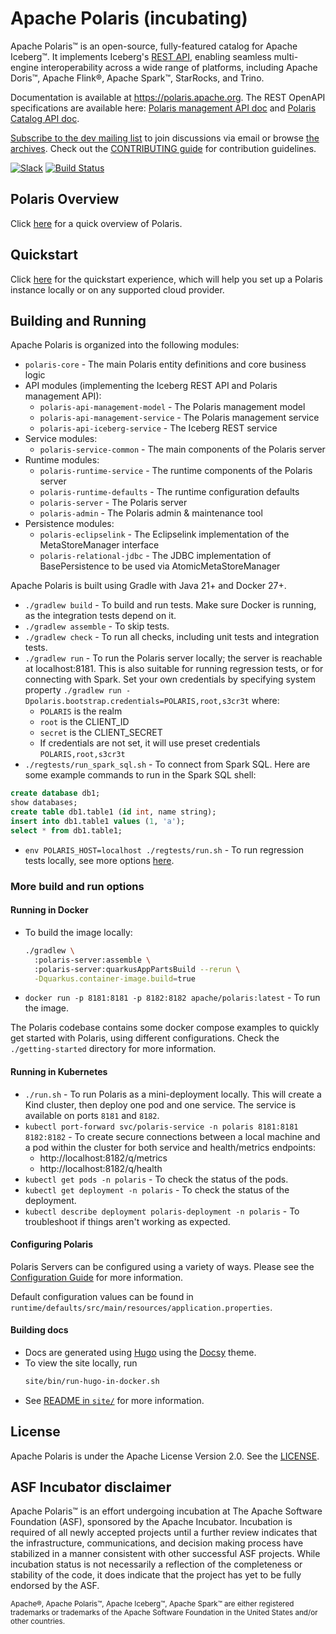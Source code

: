 <!--
  Licensed to the Apache Software Foundation (ASF) under one
  or more contributor license agreements.  See the NOTICE file
  distributed with this work for additional information
  regarding copyright ownership.  The ASF licenses this file
  to you under the Apache License, Version 2.0 (the
  "License"); you may not use this file except in compliance
  with the License.  You may obtain a copy of the License at
 
   http://www.apache.org/licenses/LICENSE-2.0
 
  Unless required by applicable law or agreed to in writing,
  software distributed under the License is distributed on an
  "AS IS" BASIS, WITHOUT WARRANTIES OR CONDITIONS OF ANY
  KIND, either express or implied.  See the License for the
  specific language governing permissions and limitations
  under the License.
-->

# Apache Polaris (incubating)

Apache Polaris&trade; is an open-source, fully-featured catalog for Apache Iceberg&trade;. It implements Iceberg's 
[REST API](https://github.com/apache/iceberg/blob/main/open-api/rest-catalog-open-api.yaml),
enabling seamless multi-engine interoperability across a wide range of platforms, including Apache Doris™, Apache Flink®,
Apache Spark™, StarRocks, and Trino. 

Documentation is available at https://polaris.apache.org. The REST OpenAPI specifications are available here:
[Polaris management API doc](https://editor-next.swagger.io/?url=https://raw.githubusercontent.com/apache/polaris/refs/heads/main/spec/polaris-management-service.yml)
and [Polaris Catalog API doc](https://editor-next.swagger.io/?url=https://raw.githubusercontent.com/apache/polaris/refs/heads/main/spec/generated/bundled-polaris-catalog-service.yaml).

[Subscribe to the dev mailing list][dev-list-subscribe] to join discussions via email or browse [the archives](https://lists.apache.org/list.html?dev@polaris.apache.org). Check out the [CONTRIBUTING guide](CONTRIBUTING.md)
for contribution guidelines.

[![Slack](https://img.shields.io/badge/chat-on%20Slack-brightgreen.svg?style=for-the-badge)](https://join.slack.com/t/apache-polaris/shared_invite/zt-2y3l3r0fr-VtoW42ltir~nSzCYOrQgfw)
[![Build Status](https://img.shields.io/github/actions/workflow/status/apache/polaris/gradle.yml?branch=main&label=Main%20CI&logo=Github&style=for-the-badge)](https://github.com/apache/polaris/actions/workflows/gradle.yml?query=branch%3Amain)

[dev-list-subscribe]: mailto:dev-subscribe@polaris.apache.org

## Polaris Overview
Click [here](https://polaris.apache.org/in-dev/unreleased/) for a quick overview of Polaris.

## Quickstart
Click [here](https://polaris.apache.org/in-dev/unreleased/getting-started/install-dependencies/) for the quickstart experience, which will help you set up a Polaris instance locally or on any supported cloud provider.

## Building and Running 

Apache Polaris is organized into the following modules:

- `polaris-core` - The main Polaris entity definitions and core business logic
- API modules (implementing the Iceberg REST API and Polaris management API):
  - `polaris-api-management-model` - The Polaris management model
  - `polaris-api-management-service` - The Polaris management service
  - `polaris-api-iceberg-service` - The Iceberg REST service
- Service modules:
  - `polaris-service-common` - The main components of the Polaris server
- Runtime modules:
  - `polaris-runtime-service` - The runtime components of the Polaris server
  - `polaris-runtime-defaults` - The runtime configuration defaults
  - `polaris-server` - The Polaris server
  - `polaris-admin` - The Polaris admin & maintenance tool
- Persistence modules:
  - `polaris-eclipselink` - The Eclipselink implementation of the MetaStoreManager interface
  - `polaris-relational-jdbc` - The JDBC implementation of BasePersistence to be used via AtomicMetaStoreManager
 
Apache Polaris is built using Gradle with Java 21+ and Docker 27+.

- `./gradlew build` - To build and run tests. Make sure Docker is running, as the integration tests depend on it.
- `./gradlew assemble` - To skip tests.
- `./gradlew check` - To run all checks, including unit tests and integration tests.
- `./gradlew run` - To run the Polaris server locally; the server is reachable at localhost:8181. This is also suitable for running regression tests, or for connecting with Spark. Set your own credentials by specifying system property `./gradlew run -Dpolaris.bootstrap.credentials=POLARIS,root,s3cr3t` where:
  - `POLARIS` is the realm
  - `root` is the CLIENT_ID
  - `secret` is the CLIENT_SECRET
  - If credentials are not set, it will use preset credentials `POLARIS,root,s3cr3t`
- `./regtests/run_spark_sql.sh` - To connect from Spark SQL. Here are some example commands to run in the Spark SQL shell:
```sql
create database db1;
show databases;
create table db1.table1 (id int, name string);
insert into db1.table1 values (1, 'a');
select * from db1.table1;
```
- `env POLARIS_HOST=localhost ./regtests/run.sh` - To run regression tests locally, see more options [here](./regtests/README.md).
### More build and run options

#### Running in Docker

- To build the image locally:
  ```bash
  ./gradlew \
    :polaris-server:assemble \
    :polaris-server:quarkusAppPartsBuild --rerun \
    -Dquarkus.container-image.build=true
  ```
- `docker run -p 8181:8181 -p 8182:8182 apache/polaris:latest` - To run the image.

The Polaris codebase contains some docker compose examples to quickly get started with Polaris,
using different configurations. Check the `./getting-started` directory for more information.

#### Running in Kubernetes

- `./run.sh` - To run Polaris as a mini-deployment locally. This will create a Kind cluster, 
  then deploy one pod and one service. The service is available on ports `8181` and `8182`.
- `kubectl port-forward svc/polaris-service -n polaris 8181:8181 8182:8182` - To create secure 
  connections between a local machine and a pod within the cluster for both service and 
  health/metrics endpoints:
  - http://localhost:8182/q/metrics
  - http://localhost:8182/q/health
- `kubectl get pods -n polaris` - To check the status of the pods.
- `kubectl get deployment -n polaris` - To check the status of the deployment.
- `kubectl describe deployment polaris-deployment -n polaris` - To troubleshoot if things aren't working as expected.

#### Configuring Polaris

Polaris Servers can be configured using a variety of ways.
Please see the [Configuration Guide](site/content/in-dev/unreleased/configuration.md)
for more information.

Default configuration values can be found in `runtime/defaults/src/main/resources/application.properties`.

#### Building docs

- Docs are generated using [Hugo](https://gohugo.io/) using the [Docsy](https://www.docsy.dev/docs/) theme.
- To view the site locally, run
  ```bash
  site/bin/run-hugo-in-docker.sh
  ```
- See [README in `site/`](site/README.md) for more information.

## License

Apache Polaris is under the Apache License Version 2.0. See the [LICENSE](LICENSE).

## ASF Incubator disclaimer

Apache Polaris&trade; is an effort undergoing incubation at The Apache Software Foundation (ASF), sponsored by the Apache Incubator. Incubation is required of all newly accepted projects until a further review indicates that the infrastructure, communications, and decision making process have stabilized in a manner consistent with other successful ASF projects. While incubation status is not necessarily a reflection of the completeness or stability of the code, it does indicate that the project has yet to be fully endorsed by the ASF.
 
<sub>Apache&reg;, Apache Polaris&trade;, Apache Iceberg&trade;, Apache Spark&trade; are either registered trademarks or trademarks of the Apache Software Foundation in the United States and/or other countries.</sub>
